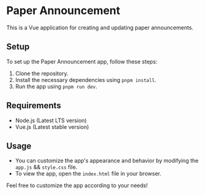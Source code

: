 # Paper Announcement

This is a Vue application for creating and updating paper announcements.

## Setup
To set up the Paper Announcement app, follow these steps:
1. Clone the repository.
2. Install the necessary dependencies using `pnpm install`.
3. Run the app using `pnpm run dev`.

## Requirements
- Node.js (Latest LTS version)
- Vue.js (Latest stable version)

## Usage
- You can customize the app's appearance and behavior by modifying the `app.js` && `style.css` file.
- To view the app, open the `index.html` file in your browser.

Feel free to customize the app according to your needs!